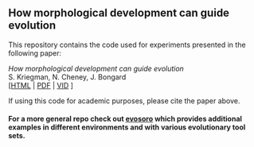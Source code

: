 How morphological development can guide evolution
--------------------
This repository contains the code used for experiments presented in the following paper:

_How morphological development can guide evolution_<br>
S. Kriegman, N. Cheney, J. Bongard<br>
[<a href="https://arxiv.org/abs/1711.07387">HTML</a>  |  <a href="https://arxiv.org/pdf/1711.07387.pdf">PDF</a> | <a href="https://youtu.be/nWbpegOCeQY">VID</a> ] <br>


If using this code for academic purposes, please cite the paper above.


#### For a more general repo check out <a href="https://github.com/skriegman/evosoro">evosoro</a> which provides additional examples in different environments and with various evolutionary tool sets.
